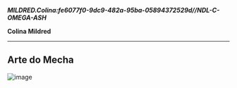 ***MILDRED.Colina:fe6077f0-9dc9-482a-95ba-05894372529d//NDL-C-OMEGA-ASH***

**Colina Mildred**

---

## Arte do Mecha
![image](/mechs/Troia.png)

